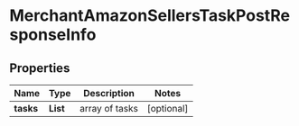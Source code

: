 # MerchantAmazonSellersTaskPostResponseInfo


## Properties

| Name | Type | Description | Notes |
|------------ | ------------- | ------------- | -------------|
**tasks** | **List<MerchantAmazonSellersTaskPostTaskInfo>** | array of tasks |[optional]|